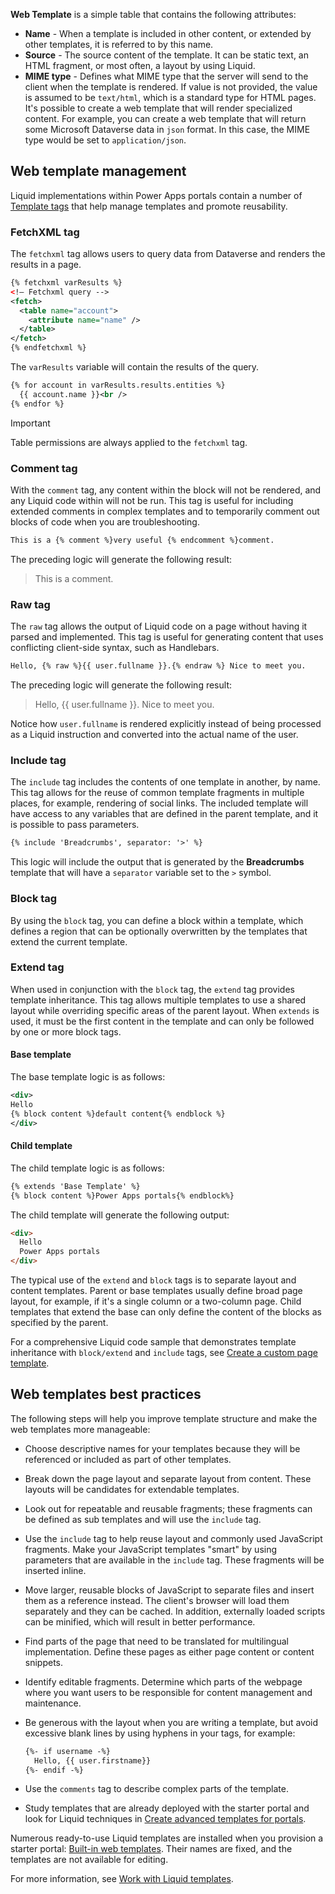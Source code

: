 **Web Template** is a simple table that contains the following attributes:

- **Name** - When a template is included in other content, or extended by other templates, it is referred to by this name.
- **Source** - The source content of the template. It can be static text, an HTML fragment, or most often, a layout by using Liquid.
- **MIME type** - Defines what MIME type that the server will send to the client when the template is rendered. If value is not provided, the value is assumed to be `text/html`, which is a standard type for HTML pages. It's possible to create a web template that will render specialized content. For example, you can create a web template that will return some Microsoft Dataverse data in `json` format. In this case, the MIME type would be set to `application/json`. 

## Web template management

Liquid implementations within Power Apps portals contain a number of [Template tags](/powerapps/maker/portals/liquid/template-tags/?azure-portal=true) that help manage templates and promote reusability.

### FetchXML tag

The `fetchxml` tag allows users to query data from Dataverse and renders the results in a page.

```xml
{% fetchxml varResults %}
<!— Fetchxml query -->
<fetch>
  <table name="account">
    <attribute name="name" />
  </table>
</fetch>
{% endfetchxml %}
```

The `varResults` variable will contain the results of the query.

```xml
{% for account in varResults.results.entities %} 
  {{ account.name }}<br />
{% endfor %}
```

> [!IMPORTANT]
> Table permissions are always applied to the `fetchxml` tag.

### Comment tag

With the `comment` tag, any content within the block will not be rendered, and any Liquid code within will not be run. This tag is useful for including extended comments in complex templates and to temporarily comment out blocks of code when you are troubleshooting.

```xml
This is a {% comment %}very useful {% endcomment %}comment.
```

The preceding logic will generate the following result: 

> This is a comment.

### Raw tag

The `raw` tag allows the output of Liquid code on a page without having it parsed and implemented. This tag is useful for generating content that uses conflicting client-side syntax, such as Handlebars.

```xml
Hello, {% raw %}{{ user.fullname }}.{% endraw %} Nice to meet you.
```

The preceding logic will generate the following result: 

> Hello, {{ user.fullname }}. Nice to meet you.

Notice how `user.fullname` is rendered explicitly instead of being processed as a Liquid instruction and converted into the actual name of the user.

### Include tag

The `include` tag includes the contents of one template in another, by name. This tag allows for the reuse of common template fragments in multiple places, for example, rendering of social links. The included template will have access to any variables that are defined in the parent template, and it is possible to pass parameters.

```xml
{% include 'Breadcrumbs', separator: '>' %}
```

This logic will include the output that is generated by the **Breadcrumbs** template that will have a `separator` variable set to the `>` symbol.

### Block tag

By using the `block` tag, you can define a block within a template, which defines a region that can be optionally overwritten by the templates that extend the current template.

### Extend tag

When used in conjunction with the `block` tag, the `extend` tag provides template inheritance. This tag allows multiple templates to use a shared layout while overriding specific areas of the parent layout. When `extends` is used, it must be the first content in the template and can only be followed by one or more block tags.

#### Base template

The base template logic is as follows:

```xml
<div>
Hello
{% block content %}default content{% endblock %}
</div>
```

#### Child template

The child template logic is as follows:

```xml
{% extends 'Base Template' %}
{% block content %}Power Apps portals{% endblock%}
```

The child template will generate the following output:

```html
<div>
  Hello
  Power Apps portals
</div>
```

The typical use of the `extend` and `block` tags is to separate layout and content templates. Parent or base templates usually define broad page layout, for example, if it's a single column or a two-column page. Child templates that extend the base can only define the content of the blocks as specified by the parent.

For a comprehensive Liquid code sample that demonstrates template inheritance with `block/extend` and `include` tags, see [Create a custom page template](/powerapps/maker/portals/liquid/create-custom-template/?azure-portal=true).

## Web templates best practices

The following steps will help you improve template structure and make the web templates more manageable: 

- Choose descriptive names for your templates because they will be referenced or included as part of other templates.

- Break down the page layout and separate layout from content. These layouts will be candidates for extendable templates.

- Look out for repeatable and reusable fragments; these fragments can be defined as sub templates and will use the `include` tag.

- Use the `include` tag to help reuse layout and commonly used JavaScript fragments. Make your JavaScript templates "smart" by using parameters that are available in the `include` tag. These fragments will be inserted inline.

- Move larger, reusable blocks of JavaScript to separate files and insert them as a reference instead. The client's browser will load them separately and they can be cached. In addition, externally loaded scripts can be minified, which will result in better performance. 

- Find parts of the page that need to be translated for multilingual implementation. Define these pages as either page content or content snippets.

- Identify editable fragments. Determine which parts of the webpage where you want users to be responsible for content management and maintenance.

- Be generous with the layout when you are writing a template, but avoid excessive blank lines by using hyphens in your tags, for example: 

  ```xml
  {%- if username -%}
    Hello, {{ user.firstname}}
  {%- endif -%}
  ```

- Use the `comments` tag to describe complex parts of the template.

- Study templates that are already deployed with the starter portal and look for Liquid techniques in [Create advanced templates for portals](/powerapps/maker/portals/liquid/create-custom-template/?azure-portal-true).

Numerous ready-to-use Liquid templates are installed when you provision a starter portal: [Built-in web templates](/powerapps/maker/portals/liquid/store-content-web-templates?azure-portal-true#built-in-web-templates). Their names are fixed, and the templates are not available for editing.

For more information, see [Work with Liquid templates](/powerapps/maker/portals/liquid/liquid-overview/?azure-portal-true).


